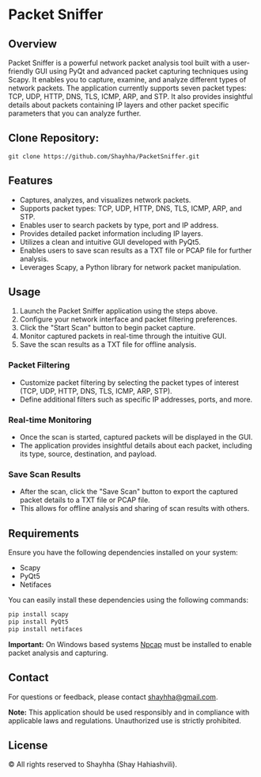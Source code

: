 # Packet Sniffer

## Overview

Packet Sniffer is a powerful network packet analysis tool built with a user-friendly GUI using PyQt and advanced packet capturing techniques using Scapy. It enables you to capture, examine, and analyze different types of network packets. The application currently supports seven packet types: TCP, UDP, HTTP, DNS, TLS, ICMP, ARP, and STP. It also provides insightful details about packets containing IP layers and other packet specific parameters that you can analyze further.

## Clone Repository:

```shell
git clone https://github.com/Shayhha/PacketSniffer.git
```

## Features

- Captures, analyzes, and visualizes network packets.
- Supports packet types: TCP, UDP, HTTP, DNS, TLS, ICMP, ARP, and STP.
- Enables user to search packets by type, port and IP address.
- Provides detailed packet information including IP layers.
- Utilizes a clean and intuitive GUI developed with PyQt5.
- Enables users to save scan results as a TXT file or PCAP file for further analysis.
- Leverages Scapy, a Python library for network packet manipulation.

## Usage

1. Launch the Packet Sniffer application using the steps above.
2. Configure your network interface and packet filtering preferences.
3. Click the "Start Scan" button to begin packet capture.
4. Monitor captured packets in real-time through the intuitive GUI.
5. Save the scan results as a TXT file for offline analysis.

### Packet Filtering

- Customize packet filtering by selecting the packet types of interest (TCP, UDP, HTTP, DNS, TLS, ICMP, ARP, STP).
- Define additional filters such as specific IP addresses, ports, and more.

### Real-time Monitoring

- Once the scan is started, captured packets will be displayed in the GUI.
- The application provides insightful details about each packet, including its type, source, destination, and payload.

### Save Scan Results

- After the scan, click the "Save Scan" button to export the captured packet details to a TXT file or PCAP file.
- This allows for offline analysis and sharing of scan results with others.

## Requirements

Ensure you have the following dependencies installed on your system:

- Scapy
- PyQt5
- Netifaces

You can easily install these dependencies using the following commands:

```bash
pip install scapy
pip install PyQt5
pip install netifaces
```

**Important:** On Windows based systems  [Npcap](https://npcap.com/#download) must be installed to enable packet analysis and capturing.

## Contact

For questions or feedback, please contact [shayhha@gmail.com](mailto:shayhha@gmail.com).

**Note:** This application should be used responsibly and in compliance with applicable laws and regulations. Unauthorized use is strictly prohibited.

## License

© All rights reserved to Shayhha (Shay Hahiashvili).
